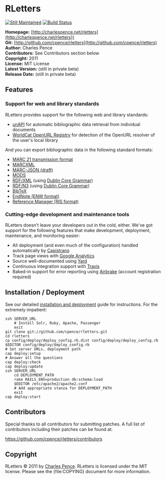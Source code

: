 # RLetters #

[![Still Maintained][sm_img]][sm] [![Build Status][travis_img]][travis]

[sm]: http://stillmaintained.com/cpence/rletters
[sm_img]: http://stillmaintained.com/cpence/rletters.png
[travis]: http://travis-ci.org/cpence/rletters
[travis_img]: http://travis-ci.org/cpence/rletters.png

**Homepage:** [http://charlespence.net/rletters](http://charlespence.net/rletters})  
**Git:** [http://github.com/cpence/rletters](http://github.com/cpence/rletters)  
**Author:** Charles Pence  
**Contributors:** See Contributors section below  
**Copyright:** 2011  
**License:** MIT License  
**Latest Version:** (still in private beta)  
**Release Date:** (still in private beta)  


## Features ##

### Support for web and library standards ###

RLetters provides support for the following web and library standards:

-   [unAPI](http://unapi.info) for automatic bibliographic data retrieval from individual documents
-   [WorldCat OpenURL Registry](http://www.oclc.org/developer/services/worldcat-registry) for detection of the OpenURL resolver of the user's local library

And you can export bibliographic data in the following standard formats:

-   [MARC 21 transmission format](http://www.loc.gov/marc/)
-   [MARCXML](http://www.loc.gov/standards/marcxml/)
-   [MARC-JSON (draft)](http://www.oclc.org/developer/content/marc-json-draft-2010-03-11)
-   [MODS](http://www.loc.gov/standards/mods/)
-   [RDF/XML](http://www.w3.org/TR/rdf-syntax-grammar/) (using [Dublin Core Grammar](http://dublincore.org/documents/dc-citation-guidelines/))
-   [RDF/N3](http://www.w3.org/DesignIssues/Notation3.html) (using [Dublin Core Grammar](http://dublincore.org/documents/dc-citation-guidelines/))
-   [BibTeX](http://www.ctan.org/pkg/bibtex)
-   [EndNote (ENW format)](http://www.endnote.com/)
-   [Reference Manager (RIS format)](http://www.refman.com/support/risformat_intro.asp)

### Cutting-edge development and maintenance tools ###

RLetters doesn't leave your developers out in the cold, either.  We've got support for the following features that make development, deployment, maintenance, and monitoring easier:

-   All deployment (and even much of the configuration) handled automatically by [Capistrano](https://github.com/capistrano/capistrano/)
-   Track page views with [Google Analytics](http://google.com/analytics)
-   Source well-documented using [Yard](http://yardoc.org)
-   Continuous integration support with [Travis](http://travis-ci.org/)
-   Baked-in support for error reporting using [Airbrake](http://airbrake.io/) (account registration required)


## Installation / Deployment ##

See our detailed [installation and deployment](https://github.com/cpence/rletters/wiki/Installation-and-Deployment) guide for instructions.  For the extremely impatient:

    ssh SERVER_URL
        # Install Solr, Ruby, Apache, Passenger
        exit
    git clone git://github.com/cpence/rletters.git
    cd rletters
    cp config/deploy/deploy_config.rb.dist config/deploy/deploy_config.rb
    $EDITOR config/deploy/deploy_config.rb
    # Set server URLs, deployment path
    cap deploy:setup
    # Answer all the questions
    cap deploy:check
    cap deploy:update
    ssh SERVER_URL
        cd DEPLOYMENT_PATH
        rake RAILS_ENV=production db:schema:load
        $EDITOR /etc/apache2/apache2.conf
        # Add appropriate stanza for DEPLOYMENT_PATH
        exit
    cap deploy:start

## Contributors ##

Special thanks to all contributors for submitting patches. A full list of
contributors including their patches can be found at: 

https://github.com/cpence/rletters/contributors


## Copyright ##

RLetters &copy; 2011 by [Charles Pence](mailto:charles@charlespence.net). RLetters is licensed under the MIT license. Please see the {file:COPYING} document for more information.

